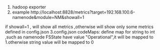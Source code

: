 1. hadoop exporter
2. example
http://localhost:8828/metrics?target=192.168.100.6-namenode&module=NM&showall=1

if showall=1 , will show all metrics ,otherwise will show only some metrics defined in config.json
3.config.json
codeMaps: define map for string to int ,such as namenode FSState have value "Operational",it will be mapped to 1.otherwise string value will be mapped to 0